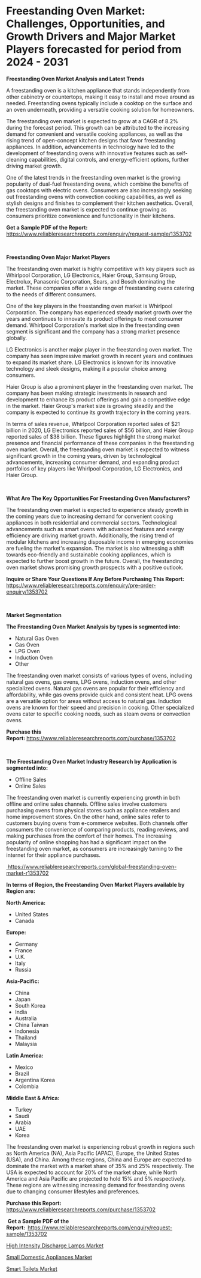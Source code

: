 <p><h1>Freestanding Oven Market: Challenges, Opportunities, and Growth Drivers and Major Market Players forecasted for period from 2024 - 2031</h1></p><p><strong>Freestanding Oven Market Analysis and Latest Trends</strong></p>
<p><p>A freestanding oven is a kitchen appliance that stands independently from other cabinetry or countertops, making it easy to install and move around as needed. Freestanding ovens typically include a cooktop on the surface and an oven underneath, providing a versatile cooking solution for homeowners.</p><p>The freestanding oven market is expected to grow at a CAGR of 8.2% during the forecast period. This growth can be attributed to the increasing demand for convenient and versatile cooking appliances, as well as the rising trend of open-concept kitchen designs that favor freestanding appliances. In addition, advancements in technology have led to the development of freestanding ovens with innovative features such as self-cleaning capabilities, digital controls, and energy-efficient options, further driving market growth.</p><p>One of the latest trends in the freestanding oven market is the growing popularity of dual-fuel freestanding ovens, which combine the benefits of gas cooktops with electric ovens. Consumers are also increasingly seeking out freestanding ovens with convection cooking capabilities, as well as stylish designs and finishes to complement their kitchen aesthetics. Overall, the freestanding oven market is expected to continue growing as consumers prioritize convenience and functionality in their kitchens.</p></p>
<p><strong>Get a Sample PDF of the Report:&nbsp;</strong> <a href="https://www.reliableresearchreports.com/enquiry/request-sample/1353702">https://www.reliableresearchreports.com/enquiry/request-sample/1353702</a></p>
<p>&nbsp;</p>
<p><strong>Freestanding Oven Major Market Players</strong></p>
<p><p>The freestanding oven market is highly competitive with key players such as Whirlpool Corporation, LG Electronics, Haier Group, Samsung Group, Electrolux, Panasonic Corporation, Sears, and Bosch dominating the market. These companies offer a wide range of freestanding ovens catering to the needs of different consumers.</p><p>One of the key players in the freestanding oven market is Whirlpool Corporation. The company has experienced steady market growth over the years and continues to innovate its product offerings to meet consumer demand. Whirlpool Corporation's market size in the freestanding oven segment is significant and the company has a strong market presence globally.</p><p>LG Electronics is another major player in the freestanding oven market. The company has seen impressive market growth in recent years and continues to expand its market share. LG Electronics is known for its innovative technology and sleek designs, making it a popular choice among consumers.</p><p>Haier Group is also a prominent player in the freestanding oven market. The company has been making strategic investments in research and development to enhance its product offerings and gain a competitive edge in the market. Haier Group's market size is growing steadily and the company is expected to continue its growth trajectory in the coming years.</p><p>In terms of sales revenue, Whirlpool Corporation reported sales of $21 billion in 2020, LG Electronics reported sales of $56 billion, and Haier Group reported sales of $38 billion. These figures highlight the strong market presence and financial performance of these companies in the freestanding oven market. Overall, the freestanding oven market is expected to witness significant growth in the coming years, driven by technological advancements, increasing consumer demand, and expanding product portfolios of key players like Whirlpool Corporation, LG Electronics, and Haier Group.</p></p>
<p>&nbsp;</p>
<p><strong>What Are The Key Opportunities For Freestanding Oven Manufacturers?</strong></p>
<p><p>The freestanding oven market is expected to experience steady growth in the coming years due to increasing demand for convenient cooking appliances in both residential and commercial sectors. Technological advancements such as smart ovens with advanced features and energy efficiency are driving market growth. Additionally, the rising trend of modular kitchens and increasing disposable income in emerging economies are fueling the market's expansion. The market is also witnessing a shift towards eco-friendly and sustainable cooking appliances, which is expected to further boost growth in the future. Overall, the freestanding oven market shows promising growth prospects with a positive outlook.</p></p>
<p><strong>Inquire or Share Your Questions If Any Before Purchasing This Report:</strong> <a href="https://www.reliableresearchreports.com/enquiry/pre-order-enquiry/1353702">https://www.reliableresearchreports.com/enquiry/pre-order-enquiry/1353702</a></p>
<p>&nbsp;</p>
<p><strong>Market Segmentation</strong></p>
<p><strong>The Freestanding Oven Market Analysis by types is segmented into:</strong></p>
<p><ul><li>Natural Gas Oven</li><li>Gas Oven</li><li>LPG Oven</li><li>Induction Oven</li><li>Other</li></ul></p>
<p><p>The freestanding oven market consists of various types of ovens, including natural gas ovens, gas ovens, LPG ovens, induction ovens, and other specialized ovens. Natural gas ovens are popular for their efficiency and affordability, while gas ovens provide quick and consistent heat. LPG ovens are a versatile option for areas without access to natural gas. Induction ovens are known for their speed and precision in cooking. Other specialized ovens cater to specific cooking needs, such as steam ovens or convection ovens.</p></p>
<p><strong>Purchase this Report:&nbsp;</strong><a href="https://www.reliableresearchreports.com/purchase/1353702">https://www.reliableresearchreports.com/purchase/1353702</a></p>
<p>&nbsp;</p>
<p><strong>The Freestanding Oven Market Industry Research by Application is segmented into:</strong></p>
<p><ul><li>Offline Sales</li><li>Online Sales</li></ul></p>
<p><p>The freestanding oven market is currently experiencing growth in both offline and online sales channels. Offline sales involve customers purchasing ovens from physical stores such as appliance retailers and home improvement stores. On the other hand, online sales refer to customers buying ovens from e-commerce websites. Both channels offer consumers the convenience of comparing products, reading reviews, and making purchases from the comfort of their homes. The increasing popularity of online shopping has had a significant impact on the freestanding oven market, as consumers are increasingly turning to the internet for their appliance purchases.</p></p>
<p><a href="https://www.reliableresearchreports.com/global-freestanding-oven-market-r1353702">&nbsp;https://www.reliableresearchreports.com/global-freestanding-oven-market-r1353702</a></p>
<p><strong>In terms of Region, the Freestanding Oven Market Players available by Region are:</strong></p>
<p>
    <p> <strong> North America: </strong>
        <ul>
            <li>United States</li>
            <li>Canada</li>
        </ul>
        </p> 
    <p> <strong> Europe: </strong>
        <ul>
            <li>Germany</li>
            <li>France</li>
            <li>U.K.</li>
            <li>Italy</li>
            <li>Russia</li>
        </ul>
        </p> 
    <p> <strong> Asia-Pacific: </strong>
        <ul>
            <li>China</li>
            <li>Japan</li>
            <li>South Korea</li>
            <li>India</li>
            <li>Australia</li>
            <li>China Taiwan</li>
            <li>Indonesia</li>
            <li>Thailand</li>
            <li>Malaysia</li>
        </ul>
        </p> 
    <p> <strong> Latin America: </strong>
        <ul>
            <li>Mexico</li>
            <li>Brazil</li>
            <li>Argentina Korea</li>
            <li>Colombia</li>
        </ul>
        </p> 
    <p> <strong> Middle East & Africa: </strong>
        <ul>
            <li>Turkey</li>
            <li>Saudi</li>
            <li>Arabia</li>
            <li>UAE</li>
            <li>Korea</li>
        </ul>
    </p>
    </p>
<p><p>The freestanding oven market is experiencing robust growth in regions such as North America (NA), Asia Pacific (APAC), Europe, the United States (USA), and China. Among these regions, China and Europe are expected to dominate the market with a market share of 35% and 25% respectively. The USA is expected to account for 20% of the market share, while North America and Asia Pacific are projected to hold 15% and 5% respectively. These regions are witnessing increasing demand for freestanding ovens due to changing consumer lifestyles and preferences.</p></p>
<p><strong>Purchase this Report: </strong><a href="https://www.reliableresearchreports.com/purchase/1353702">https://www.reliableresearchreports.com/purchase/1353702</a></p>
<p>&nbsp;<strong>Get a Sample PDF of the Report:&nbsp;&nbsp;</strong><a href="https://www.reliableresearchreports.com/enquiry/request-sample/1353702">https://www.reliableresearchreports.com/enquiry/request-sample/1353702</a></p>
<p><strong></strong></p>
<p><p><a href="https://github.com/topanyudistiraadinugraha/Market-Research-Report-List-1/blob/main/high-intensity-discharge-lamps-market.md">High Intensity Discharge Lamps Market</a></p><p><a href="https://view.publitas.com/reportprime-1/small-domestic-appliances-market-trends-a-detailed-study-of-its-market-segmentation-and-analyzing-the-importance-of-the-emerging-trends/">Small Domestic Appliances Market</a></p><p><a href="https://github.com/AliceMcGlynn2022/Market-Research-Report-List-1/blob/main/smart-toilets-market.md">Smart Toilets Market</a></p></p>